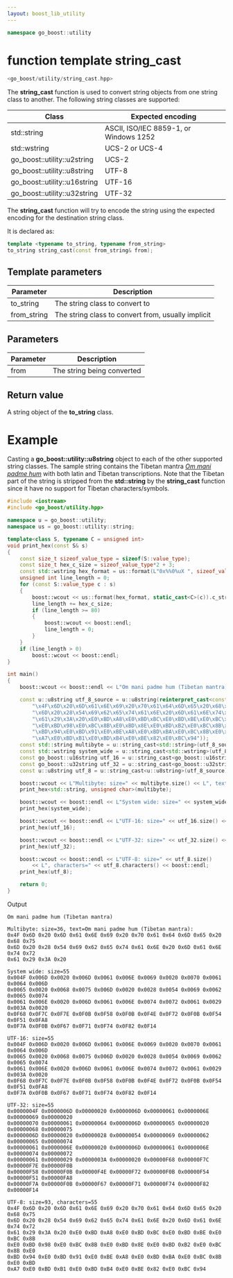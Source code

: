 ```yaml
---
layout: boost_lib_utility
---
```


```c++
namespace go_boost::utility
```

# function template string_cast

```c++
<go_boost/utility/string_cast.hpp>
```

The **string_cast** function is used to convert string objects from one
string class to another. The following string classes are supported:

Class|Expected encoding
-|-
std\::string|ASCII, ISO/IEC 8859-1, or Windows 1252
std\::wstring|UCS-2 or UCS-4
go_boost\::utility\::u2string|UCS-2
go_boost\::utility\::u8string|UTF-8
go_boost\::utility\::u16string|UTF-16
go_boost\::utility\::u32string|UTF-32

The **string_cast** function will try to encode the string using the expected
encoding for the destination string class.

It is declared as:

```c++
template <typename to_string, typename from_string>
to_string string_cast(const from_string& from);
```

## Template parameters

Parameter | Description
-|-
to_string|The string class to convert to
from_string|The string class to convert from, usually implicit

## Parameters

Parameter | Description
-|-
from|The string being converted

## Return value

A string object of the **to_string** class.

# Example

Casting a **go_boost\::utility\::u8string** object to each of the other supported string
classes. The sample string contains the Tibetan mantra
*[Om mani padme hum](https://en.wikipedia.org/wiki/Om_mani_padme_hum)* with both
latin and Tibetan transcriptions. Note that the Tibetan part of the string is stripped
from the **std::string** by the **string_cast** function since it have no support for
Tibetan characters/symbols.

```c++
#include <iostream>
#include <go_boost/utility.hpp>

namespace u = go_boost::utility;
namespace us = go_boost::utility::string;

template<class S, typename C = unsigned int>
void print_hex(const S& s)
{
    const size_t sizeof_value_type = sizeof(S::value_type);
    const size_t hex_c_size = sizeof_value_type*2 + 3;
    const std::wstring hex_format = us::format(L"0x%%0%uX ", sizeof_value_type *2);
    unsigned int line_length = 0;
    for (const S::value_type c : s)
    {
        boost::wcout << us::format(hex_format, static_cast<C>(c)).c_str();
        line_length += hex_c_size;
        if (line_length >= 80)
        {
            boost::wcout << boost::endl;
            line_length = 0;
        }
    }
    if (line_length > 0)
        boost::wcout << boost::endl;
}

int main()
{
    boost::wcout << boost::endl << L"Om mani padme hum (Tibetan mantra)" << boost::endl << boost::endl;

    const u::u8string utf_8_source = u::u8string(reinterpret_cast<const u::char8_t*>(
        "\x4F\x6D\x20\x6D\x61\x6E\x69\x20\x70\x61\x64\x6D\x65\x20\x68\x75" \
        "\x6D\x20\x28\x54\x69\x62\x65\x74\x61\x6E\x20\x6D\x61\x6E\x74\x72" \
        "\x61\x29\x3A\x20\xE0\xBD\xA8\xE0\xBD\xBC\xE0\xBD\xBE\xE0\xBC\x8B" \
        "\xE0\xBD\x98\xE0\xBC\x8B\xE0\xBD\x8E\xE0\xBD\xB2\xE0\xBC\x8B\xE0" \
        "\xBD\x94\xE0\xBD\x91\xE0\xBE\xA8\xE0\xBD\xBA\xE0\xBC\x8B\xE0\xBD" \
        "\xA7\xE0\xBD\xB1\xE0\xBD\xB4\xE0\xBE\x82\xE0\xBC\x94"));
    const std::string multibyte = u::string_cast<std::string>(utf_8_source);
    const std::wstring system_wide = u::string_cast<std::wstring>(utf_8_source);
    const go_boost::u16string utf_16 = u::string_cast<go_boost::u16string>(utf_8_source);
    const go_boost::u32string utf_32 = u::string_cast<go_boost::u32string>(utf_8_source);
    const u::u8string utf_8 = u::string_cast<u::u8string>(utf_8_source);

    boost::wcout << L"Multibyte: size=" << multibyte.size() << L", text=" << multibyte.c_str() << boost::endl;
    print_hex<std::string, unsigned char>(multibyte);

    boost::wcout << boost::endl << L"System wide: size=" << system_wide.size() << boost::endl;
    print_hex(system_wide);

    boost::wcout << boost::endl << L"UTF-16: size=" << utf_16.size() << boost::endl;
    print_hex(utf_16);

    boost::wcout << boost::endl << L"UTF-32: size=" << utf_32.size() << boost::endl;
    print_hex(utf_32);

    boost::wcout << boost::endl << L"UTF-8: size=" << utf_8.size()
        << L", characters=" << utf_8.characters() << boost::endl;
    print_hex(utf_8);

    return 0;
}
```

Output

```
Om mani padme hum (Tibetan mantra)

Multibyte: size=36, text=Om mani padme hum (Tibetan mantra):
0x4F 0x6D 0x20 0x6D 0x61 0x6E 0x69 0x20 0x70 0x61 0x64 0x6D 0x65 0x20 0x68 0x75
0x6D 0x20 0x28 0x54 0x69 0x62 0x65 0x74 0x61 0x6E 0x20 0x6D 0x61 0x6E 0x74 0x72
0x61 0x29 0x3A 0x20

System wide: size=55
0x004F 0x006D 0x0020 0x006D 0x0061 0x006E 0x0069 0x0020 0x0070 0x0061 0x0064 0x006D
0x0065 0x0020 0x0068 0x0075 0x006D 0x0020 0x0028 0x0054 0x0069 0x0062 0x0065 0x0074
0x0061 0x006E 0x0020 0x006D 0x0061 0x006E 0x0074 0x0072 0x0061 0x0029 0x003A 0x0020
0x0F68 0x0F7C 0x0F7E 0x0F0B 0x0F58 0x0F0B 0x0F4E 0x0F72 0x0F0B 0x0F54 0x0F51 0x0FA8
0x0F7A 0x0F0B 0x0F67 0x0F71 0x0F74 0x0F82 0x0F14

UTF-16: size=55
0x004F 0x006D 0x0020 0x006D 0x0061 0x006E 0x0069 0x0020 0x0070 0x0061 0x0064 0x006D
0x0065 0x0020 0x0068 0x0075 0x006D 0x0020 0x0028 0x0054 0x0069 0x0062 0x0065 0x0074
0x0061 0x006E 0x0020 0x006D 0x0061 0x006E 0x0074 0x0072 0x0061 0x0029 0x003A 0x0020
0x0F68 0x0F7C 0x0F7E 0x0F0B 0x0F58 0x0F0B 0x0F4E 0x0F72 0x0F0B 0x0F54 0x0F51 0x0FA8
0x0F7A 0x0F0B 0x0F67 0x0F71 0x0F74 0x0F82 0x0F14

UTF-32: size=55
0x0000004F 0x0000006D 0x00000020 0x0000006D 0x00000061 0x0000006E 0x00000069 0x00000020
0x00000070 0x00000061 0x00000064 0x0000006D 0x00000065 0x00000020 0x00000068 0x00000075
0x0000006D 0x00000020 0x00000028 0x00000054 0x00000069 0x00000062 0x00000065 0x00000074
0x00000061 0x0000006E 0x00000020 0x0000006D 0x00000061 0x0000006E 0x00000074 0x00000072
0x00000061 0x00000029 0x0000003A 0x00000020 0x00000F68 0x00000F7C 0x00000F7E 0x00000F0B
0x00000F58 0x00000F0B 0x00000F4E 0x00000F72 0x00000F0B 0x00000F54 0x00000F51 0x00000FA8
0x00000F7A 0x00000F0B 0x00000F67 0x00000F71 0x00000F74 0x00000F82 0x00000F14

UTF-8: size=93, characters=55
0x4F 0x6D 0x20 0x6D 0x61 0x6E 0x69 0x20 0x70 0x61 0x64 0x6D 0x65 0x20 0x68 0x75
0x6D 0x20 0x28 0x54 0x69 0x62 0x65 0x74 0x61 0x6E 0x20 0x6D 0x61 0x6E 0x74 0x72
0x61 0x29 0x3A 0x20 0xE0 0xBD 0xA8 0xE0 0xBD 0xBC 0xE0 0xBD 0xBE 0xE0 0xBC 0x8B
0xE0 0xBD 0x98 0xE0 0xBC 0x8B 0xE0 0xBD 0x8E 0xE0 0xBD 0xB2 0xE0 0xBC 0x8B 0xE0
0xBD 0x94 0xE0 0xBD 0x91 0xE0 0xBE 0xA8 0xE0 0xBD 0xBA 0xE0 0xBC 0x8B 0xE0 0xBD
0xA7 0xE0 0xBD 0xB1 0xE0 0xBD 0xB4 0xE0 0xBE 0x82 0xE0 0xBC 0x94
```
